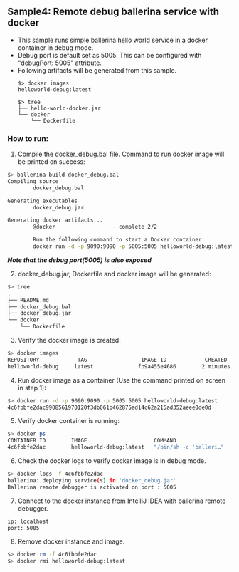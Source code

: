 ## Sample4: Remote debug ballerina service with docker

- This sample runs simple ballerina hello world service in a docker container in debug mode.
- Debug port is default set as 5005. This can be configured with "debugPort: 5005" attribute.
- Following artifacts will be generated from this sample.
    ``` 
    $> docker images
    helloworld-debug:latest
    
    $> tree
    ├── hello-world-docker.jar
    └── docker
        └── Dockerfile
    ```
### How to run:

1. Compile the docker_debug.bal  file. Command to run docker image will be printed on success:
```bash
$> ballerina build docker_debug.bal 
Compiling source
        docker_debug.bal

Generating executables
        docker_debug.jar

Generating docker artifacts...
        @docker                  - complete 2/2 

        Run the following command to start a Docker container:
        docker run -d -p 9090:9090 -p 5005:5005 helloworld-debug:latest

```
**_Note that the debug port(5005) is also exposed_**

2. docker_debug.jar, Dockerfile and docker image will be generated: 
```bash
$> tree
.
├── README.md
├── docker_debug.bal
├── docker_debug.jar
└── docker
    └── Dockerfile
```

3. Verify the docker image is created:
```bash
$> docker images
REPOSITORY            TAG                 IMAGE ID            CREATED             SIZE
helloworld-debug     latest              fb9a455e4686        2 minutes ago       102MB
```

4. Run docker image as a container (Use the command printed on screen in step 1):
```bash
$> docker run -d -p 9090:9090 -p 5005:5005 helloworld-debug:latest
4c6fbbfe2dac9908561970120f3db061b462875ad14c62a215ad352aeee0de0d
```

5. Verify docker container is running:
```bash
$> docker ps
CONTAINER ID        IMAGE                     COMMAND                  CREATED             STATUS              PORTS                                            NAMES
4c6fbbfe2dac        helloworld-debug:latest   "/bin/sh -c 'balleri…"   1 second ago        Up 8 seconds        0.0.0.0:5005->5005/tcp, 0.0.0.0:9090->9090/tcp   condescending_lumiere
```

6. Check the docker logs to verify docker image is in debug mode.
```bash
$> docker logs -f 4c6fbbfe2dac
ballerina: deploying service(s) in 'docker_debug.jar'
Ballerina remote debugger is activated on port : 5005
```

7. Connect to the docker instance from IntelliJ IDEA with ballerina remote debugger.
```bash
ip: localhost
port: 5005
```

8. Remove docker instance and image.
```bash
$> docker rm -f 4c6fbbfe2dac
$> docker rmi helloworld-debug:latest
```
